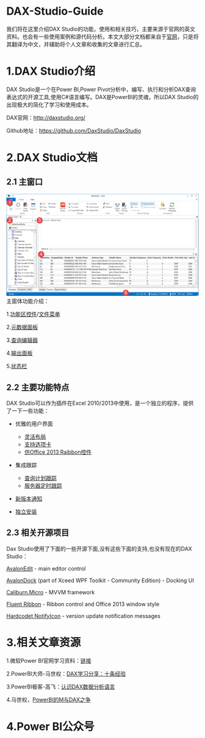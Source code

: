 # DAX-Studio-Guide

我们将在这里介绍DAX Studio的功能，使用和相关技巧，主要来源于官网的英文资料。也会有一些使用案例和源代码分析。本文大部分文档都来自于[官网](http://daxstudio.org/documentation/)，只是将其翻译为中文，并辅助将个人文章和收集的文章进行汇总。

# 1.DAX Studio介绍
DAX Studio是一个在Power BI,Power Pivot分析中，编写、执行和分析DAX查询表达式的开源工具,使用C#语言编写。DAX是PowerBI的灵魂，所以DAX Studio的出现极大的简化了学习和使用成本。

DAX官网：http://daxstudio.org/

Github地址：https://github.com/DaxStudio/DaxStudio


# 2.DAX Studio文档
## 2.1 主窗口
![如下图所示，是DAX Studio的主屏幕：](https://raw.githubusercontent.com/asxinyu/DAX-Studio-Guide/master/Img/DaxStudio_MainScreen.png)
主窗体功能介绍：

1.[功能区控件](http://daxstudio.org/documentation/features/ribbon-control)/[文件菜单](http://daxstudio.org/documentation/features/file-menu)

2.[元数据面板](http://daxstudio.org/documentation/features/metadata-panes)

3.[查询编辑器](http://daxstudio.org/documentation/features/query-editor)

4.[输出面板](http://daxstudio.org/documentation/features/output-panes)

5.[状态栏](http://daxstudio.org/documentation/features/statusbar)

## 2.2 主要功能特点
DAX Studio可以作为插件在Excel 2010/2013中使用，是一个独立的程序，提供了一下一些功能：
- 优雅的用户界面
  - [灵活布局]((http://daxstudio.org/documentation/features/flexible-layout))
  - [支持选项卡](http://daxstudio.org/documentation/features/multiple-tabs)
  - [仿Office 2013 Raibbon控件](http://daxstudio.org/documentation/features/ribbon-control)

- 集成跟踪
  - [查询计划跟踪](http://daxstudio.org/documentation/features/query-plan-trace)
  - [服务器定时跟踪](http://daxstudio.org/documentation/features/server-timing-trace/)
- [新版本通知](http://daxstudio.org/documentation/features/new-version-notification/)
- [独立安装](http://daxstudio.org/documentation/installation/single-installer)

## 2.3 相关开源项目
Dax Studio使用了下面的一些开源下面,没有这些下面的支持,也没有现在的DAX Studio：

[AvalonEdit](http://avalonedit.net/) - main editor control

[AvalonDock](http://wpftoolkit.codeplex.com/) (part of Xceed WPF Toolkit - Community Edition) - Docking UI

[Caliburn.Micro](http://caliburnmicro.codeplex.com/) - MVVM framework

[Fluent Ribbon](http://fluent.codeplex.com/) - Ribbon control and Office 2013 window style

[Hardcodet NotifyIcon](http://www.hardcodet.net/wpf-notifyicon) - version update notification messages

# 3.相关文章资源
1.微软Power BI官网学习资料：[链接](https://docs.microsoft.com/zh-cn/power-bi/service-get-started)

2.PowerBI大师-马世权：[DAX学习分享：十条经验](https://mp.weixin.qq.com/s/UXVJLEk3kcnKhChLlQyhsA)

3.PowerBI极客-高飞：[认识DAX数据分析语言](https://mp.weixin.qq.com/s/WimTFi_Tt7-EPx-Kc6H4aw)

4.马世权，[PowerBI的M与DAX之争](https://zhuanlan.zhihu.com/p/27416587)

# 4.Power BI公众号
